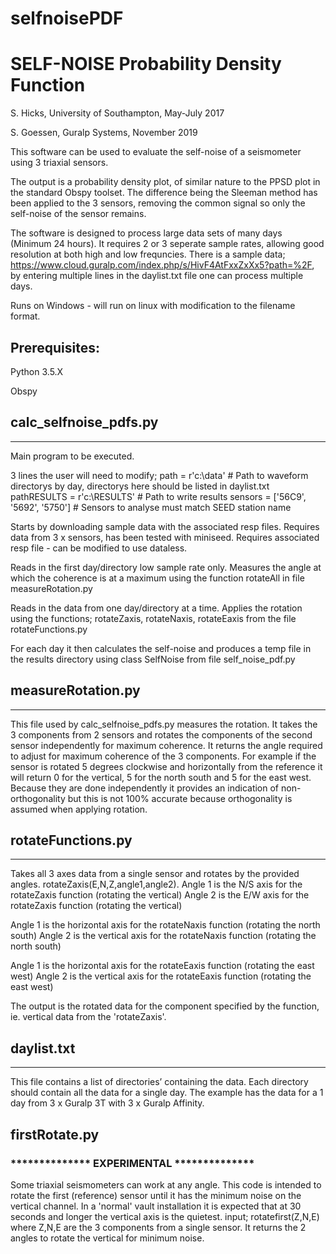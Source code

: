 # selfnoisePDF
# SELF-NOISE Probability Density Function

S. Hicks, University of Southampton, May-July 2017

S. Goessen, Guralp Systems, November 2019

This software can be used to evaluate the self-noise of a seismometer using 3 triaxial sensors.

The output is a probability density plot, of similar nature to the PPSD plot in the standard Obspy toolset. The difference being the Sleeman method has been applied to the 3 sensors, removing the common signal so only the self-noise of the sensor remains.

The software is designed to process large data sets of many days (Minimum 24 hours). It requires 2 or 3 seperate sample rates, allowing good resolution at both high and low frequncies.
There is a sample data; https://www.cloud.guralp.com/index.php/s/HivF4AtFxxZxXx5?path=%2F, by entering multiple lines in the daylist.txt file one can process multiple days.

Runs on Windows - will run on linux with modification to the filename format.

## Prerequisites:

Python 3.5.X

Obspy



## calc_selfnoise_pdfs.py
**********************

Main program to be executed.

3 lines the user will need to modify;
path = r'c:\data' 		# Path to waveform directorys by day, directorys here should be listed in daylist.txt
pathRESULTS = r'c:\RESULTS' 	# Path to write results
sensors = ['56C9', '5692', '5750'] # Sensors to analyse must match SEED station name

Starts by downloading sample data with the associated resp files.
Requires data from 3 x sensors, has been tested with miniseed. Requires associated resp file - can be modified to use dataless.

Reads in the first day/directory low sample rate only. Measures the angle at which the coherence is at a maximum using the function rotateAll in file measureRotation.py

Reads in the data from one day/directory at a time. Applies the rotation using the functions; rotateZaxis, rotateNaxis, rotateEaxis from the file rotateFunctions.py

For each day it then calculates the self-noise and produces a temp file in the results directory using class SelfNoise from file self_noise_pdf.py



## measureRotation.py
******************
This file used by calc_selfnoise_pdfs.py measures the rotation.
It takes the 3 components from 2 sensors and rotates the components of the second sensor independently for maximum coherence.
It returns the angle required to adjust for maximum coherence of the 3 components.
For example if the sensor is rotated 5 degrees clockwise and horizontally from the reference it will return 0 for the vertical, 5 for the north south and 5 for the east west.
Because they are done independently it provides an indication of non-orthogonality but this is not 100% accurate because orthogonality is assumed when applying rotation.


## rotateFunctions.py
******************
Takes all 3 axes data from a single sensor and rotates by the provided angles.
rotateZaxis(E,N,Z,angle1,angle2).
Angle 1 is the N/S axis for the rotateZaxis function (rotating the vertical)
Angle 2 is the E/W axis for the rotateZaxis function (rotating the vertical)

Angle 1 is the horizontal axis for the rotateNaxis function (rotating the north south)
Angle 2 is the vertical axis for the rotateNaxis function (rotating the north south)

Angle 1 is the horizontal axis for the rotateEaxis function (rotating the east west)
Angle 2 is the vertical axis for the rotateEaxis function (rotating the east west)

The output is the rotated data for the component specified by the function, ie. vertical data from the 'rotateZaxis'.


## daylist.txt
***********
This file contains a list of directories’ containing the data. Each directory should contain all the data for a single day. The example has the data for a 1 day from 3 x Guralp 3T with 3 x Guralp Affinity.


## firstRotate.py
### ************** EXPERIMENTAL **************  
Some triaxial seismometers can work at any angle. This code is intended to rotate the first (reference) sensor until it has the minimum noise on the vertical channel.
In a 'normal' vault installation it is expected that at 30 seconds and longer the vertical axis is the quietest.
input; rotatefirst(Z,N,E) where Z,N,E are the 3 components from a single sensor.
It returns the 2 angles to rotate the vertical for minimum noise.







